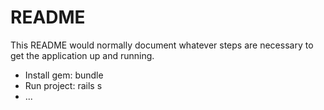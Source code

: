 # README

This README would normally document whatever steps are necessary to get the
application up and running.

* Install gem: bundle
* Run project: rails s
* ...

